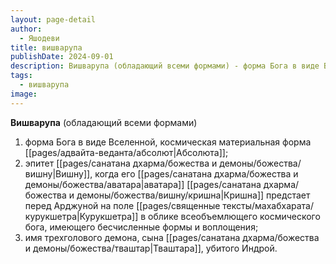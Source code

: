 ```yaml
---
layout: page-detail
author:
  - Яшодеви
title: вишварупа
publishDate: 2024-09-01
description: Вишварупа (обладающий всеми формами) - форма Бога в виде Вселенной, космическая материальная форма Абсолюта.
tags:
  - вишварупа
image:
---
```

**Вишварупа** (обладающий всеми формами)

1) форма Бога в виде Вселенной, космическая материальная форма [[pages/адвайта-веданта/абсолют|Абсолюта]];
2) эпитет [[pages/санатана дхарма/божества и демоны/божества/вишну|Вишну]], когда его [[pages/санатана дхарма/божества и демоны/божества/аватара|аватара]] [[pages/санатана дхарма/божества и демоны/божества/вишну/кришна|Кришна]] предстает перед Арджуной на поле [[pages/священные тексты/махабхарата/курукшетра|Курукшетра]] в облике всеобъемлющего космического бога, имеющего бесчисленные формы и воплощения;
3) имя трехголового демона, сына [[pages/санатана дхарма/божества и демоны/божества/тваштар|Тваштара]], убитого Индрой.

